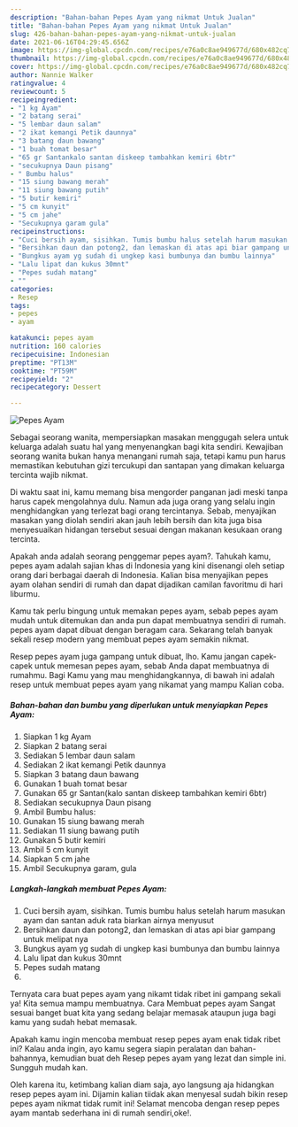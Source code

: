 ```yaml
---
description: "Bahan-bahan Pepes Ayam yang nikmat Untuk Jualan"
title: "Bahan-bahan Pepes Ayam yang nikmat Untuk Jualan"
slug: 426-bahan-bahan-pepes-ayam-yang-nikmat-untuk-jualan
date: 2021-06-16T04:29:45.656Z
image: https://img-global.cpcdn.com/recipes/e76a0c8ae949677d/680x482cq70/pepes-ayam-foto-resep-utama.jpg
thumbnail: https://img-global.cpcdn.com/recipes/e76a0c8ae949677d/680x482cq70/pepes-ayam-foto-resep-utama.jpg
cover: https://img-global.cpcdn.com/recipes/e76a0c8ae949677d/680x482cq70/pepes-ayam-foto-resep-utama.jpg
author: Nannie Walker
ratingvalue: 4
reviewcount: 5
recipeingredient:
- "1 kg Ayam"
- "2 batang serai"
- "5 lembar daun salam"
- "2 ikat kemangi Petik daunnya"
- "3 batang daun bawang"
- "1 buah tomat besar"
- "65 gr Santankalo santan diskeep tambahkan kemiri 6btr"
- "secukupnya Daun pisang"
- " Bumbu halus"
- "15 siung bawang merah"
- "11 siung bawang putih"
- "5 butir kemiri"
- "5 cm kunyit"
- "5 cm jahe"
- "Secukupnya garam gula"
recipeinstructions:
- "Cuci bersih ayam, sisihkan. Tumis bumbu halus setelah harum masukan ayam dan santan aduk rata biarkan airnya menyusut"
- "Bersihkan daun dan potong2, dan lemaskan di atas api biar gampang untuk melipat nya"
- "Bungkus ayam yg sudah di ungkep kasi bumbunya dan bumbu lainnya"
- "Lalu lipat dan kukus 30mnt"
- "Pepes sudah matang"
- ""
categories:
- Resep
tags:
- pepes
- ayam

katakunci: pepes ayam 
nutrition: 160 calories
recipecuisine: Indonesian
preptime: "PT13M"
cooktime: "PT59M"
recipeyield: "2"
recipecategory: Dessert

---
```



![Pepes Ayam](https://img-global.cpcdn.com/recipes/e76a0c8ae949677d/680x482cq70/pepes-ayam-foto-resep-utama.jpg)

Sebagai seorang wanita, mempersiapkan masakan menggugah selera untuk keluarga adalah suatu hal yang menyenangkan bagi kita sendiri. Kewajiban seorang  wanita bukan hanya menangani rumah saja, tetapi kamu pun harus memastikan kebutuhan gizi tercukupi dan santapan yang dimakan keluarga tercinta wajib nikmat.

Di waktu  saat ini, kamu memang bisa mengorder panganan jadi meski tanpa harus capek mengolahnya dulu. Namun ada juga orang yang selalu ingin menghidangkan yang terlezat bagi orang tercintanya. Sebab, menyajikan masakan yang diolah sendiri akan jauh lebih bersih dan kita juga bisa menyesuaikan hidangan tersebut sesuai dengan makanan kesukaan orang tercinta. 



Apakah anda adalah seorang penggemar pepes ayam?. Tahukah kamu, pepes ayam adalah sajian khas di Indonesia yang kini disenangi oleh setiap orang dari berbagai daerah di Indonesia. Kalian bisa menyajikan pepes ayam olahan sendiri di rumah dan dapat dijadikan camilan favoritmu di hari liburmu.

Kamu tak perlu bingung untuk memakan pepes ayam, sebab pepes ayam mudah untuk ditemukan dan anda pun dapat membuatnya sendiri di rumah. pepes ayam dapat dibuat dengan beragam cara. Sekarang telah banyak sekali resep modern yang membuat pepes ayam semakin nikmat.

Resep pepes ayam juga gampang untuk dibuat, lho. Kamu jangan capek-capek untuk memesan pepes ayam, sebab Anda dapat membuatnya di rumahmu. Bagi Kamu yang mau menghidangkannya, di bawah ini adalah resep untuk membuat pepes ayam yang nikamat yang mampu Kalian coba.

<!--inarticleads1-->

##### Bahan-bahan dan bumbu yang diperlukan untuk menyiapkan Pepes Ayam:

1. Siapkan 1 kg Ayam
1. Siapkan 2 batang serai
1. Sediakan 5 lembar daun salam
1. Sediakan 2 ikat kemangi Petik daunnya
1. Siapkan 3 batang daun bawang
1. Gunakan 1 buah tomat besar
1. Gunakan 65 gr Santan(kalo santan diskeep tambahkan kemiri 6btr)
1. Sediakan secukupnya Daun pisang
1. Ambil  Bumbu halus:
1. Gunakan 15 siung bawang merah
1. Sediakan 11 siung bawang putih
1. Gunakan 5 butir kemiri
1. Ambil 5 cm kunyit
1. Siapkan 5 cm jahe
1. Ambil Secukupnya garam, gula




<!--inarticleads2-->

##### Langkah-langkah membuat Pepes Ayam:

1. Cuci bersih ayam, sisihkan. Tumis bumbu halus setelah harum masukan ayam dan santan aduk rata biarkan airnya menyusut
1. Bersihkan daun dan potong2, dan lemaskan di atas api biar gampang untuk melipat nya
1. Bungkus ayam yg sudah di ungkep kasi bumbunya dan bumbu lainnya
1. Lalu lipat dan kukus 30mnt
1. Pepes sudah matang
1. 




Ternyata cara buat pepes ayam yang nikamt tidak ribet ini gampang sekali ya! Kita semua mampu membuatnya. Cara Membuat pepes ayam Sangat sesuai banget buat kita yang sedang belajar memasak ataupun juga bagi kamu yang sudah hebat memasak.

Apakah kamu ingin mencoba membuat resep pepes ayam enak tidak ribet ini? Kalau anda ingin, ayo kamu segera siapin peralatan dan bahan-bahannya, kemudian buat deh Resep pepes ayam yang lezat dan simple ini. Sungguh mudah kan. 

Oleh karena itu, ketimbang kalian diam saja, ayo langsung aja hidangkan resep pepes ayam ini. Dijamin kalian tiidak akan menyesal sudah bikin resep pepes ayam nikmat tidak rumit ini! Selamat mencoba dengan resep pepes ayam mantab sederhana ini di rumah sendiri,oke!.


